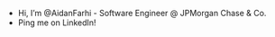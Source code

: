 - Hi, I’m @AidanFarhi - Software Engineer @ JPMorgan Chase & Co.
- Ping me on LinkedIn!

<!---
AidanFarhi/AidanFarhi is a ✨ special ✨ repository because its `README.md` (this file) appears on your GitHub profile.
You can click the Preview link to take a look at your changes.
--->
